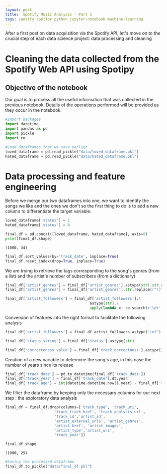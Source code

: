 ```yaml
---
layout: post
title:  Spotify Music Analysis - Part 2
tags: spotify spotipy python jupyter-notebook machine-learning
---
```


After a first post on data acquisition via the Spotify API, let's move on to the crucial step of each data science project: data processing and cleaning

# Cleaning the data collected from the Spotify Web API using Spotipy

## Objective of the notebook

Our goal is to process all the useful information that was collected in the previous notebook. Details of the operations performed will be provided as they occur in the notebook.


```python
#Import packages
import datetime
import pandas as pd
import pickle
import re
```

```python
#Load dataframes that we save earlier
loved_dataframe = pd.read_pickle("data/loved_dataframe.pkl")
hated_dataframe = pd.read_pickle("data/hated_dataframe.pkl")
```

# Data processing and feature engineering 

Before we merge our two dataframes into one, we want to identify the songs we like and the ones we don't so the first thing to do is to add a new column to differentiate the target variable.


```python
loved_dataframe['status'] = 1
hated_dataframe['status'] = 0
```


```python
final_df = pd.concat([loved_dataframe, hated_dataframe], axis=0)
print(final_df.shape)
```

    (1000, 34)
    


```python
final_df.sort_values(by='track_date', inplace=True)
final_df.reset_index(drop=True, inplace=True)
```

We are trying to retrieve the tags corresponding to the song's genres (from a list) and the artist's number of subscribers (from a dictionary)


```python
final_df['artist_genres'] = final_df['artist_genres'].astype(str).str.replace(r"\[","")
final_df['artist_genres'] = final_df['artist_genres'].str.replace(r"\]","")
```


```python
final_df['artist_followers'] = final_df['artist_followers'].\
                                      astype(str).\
                                      apply(lambda x: re.search(r'\d+', x).group())
```

Conversion of features into the right format to facilitate the following analysis 


```python
final_df['artist_followers'] = final_df.artist_followers.astype('int')
```


```python
final_df['status_string'] = final_df['status'].astype(str) 
```


```python
final_df['correcteness_value'] = final_df['track_correctness'].astype(int) 
```

Creation of a new variable to determine the song's age, in this case the number of years since its release


```python
final_df['track_date'] = pd.to_datetime(final_df['track_date'])
final_df['track_year'] = final_df['track_date'].dt.year
final_df['track_age'] = int(datetime.datetime.now().year) - final_df['track_year']
```

We filter the dataframe by keeping only the necessary columns for our next step : the exploratory data analysis


```python
final_df = final_df.drop(columns=['track_type', 'track_uri',
                      'track_track_href', 'track_analysis_url',
                      'track_id','artist_id',
                      'artist_external_urls', 'artist_genres',
                      'artist_href', 'artist_images',
                      'artist_type','artist_uri',
                      'track_year'])
```


```python
final_df.shape
```




    (1000, 25)




```python
#Saving the processed dataframe 
final_df.to_pickle("data/final_df.pkl")
```
